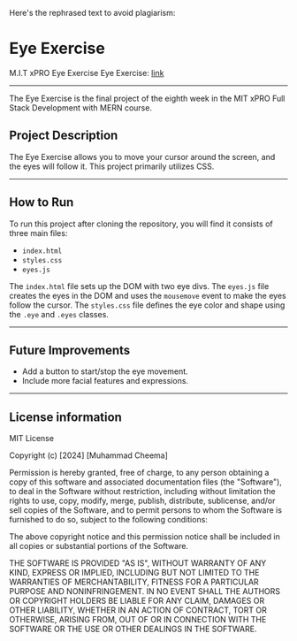 Here's the rephrased text to avoid plagiarism:

# Eye Exercise
M.I.T xPRO Eye Exercise
Eye Exercise: [link](https://github.com/MuhammadAliCheema/EyeExercise.git)

___

The Eye Exercise is the final project of the eighth week in the MIT xPRO Full Stack Development with MERN course.

## Project Description
The Eye Exercise allows you to move your cursor around the screen, and the eyes will follow it. This project primarily utilizes CSS.
___

## How to Run
To run this project after cloning the repository, you will find it consists of three main files:<br>
- `index.html`
- `styles.css`
- `eyes.js`

The `index.html` file sets up the DOM with two eye divs. The `eyes.js` file creates the eyes in the DOM and uses the `mousemove` event to make the eyes follow the cursor. The `styles.css` file defines the eye color and shape using the `.eye` and `.eyes` classes.
___

## Future Improvements
- Add a button to start/stop the eye movement.
- Include more facial features and expressions.
___
## License information
MIT License

Copyright (c) [2024] [Muhammad Cheema]

Permission is hereby granted, free of charge, to any person obtaining a copy
of this software and associated documentation files (the "Software"), to deal
in the Software without restriction, including without limitation the rights
to use, copy, modify, merge, publish, distribute, sublicense, and/or sell
copies of the Software, and to permit persons to whom the Software is
furnished to do so, subject to the following conditions:

The above copyright notice and this permission notice shall be included in all
copies or substantial portions of the Software.

THE SOFTWARE IS PROVIDED "AS IS", WITHOUT WARRANTY OF ANY KIND, EXPRESS OR
IMPLIED, INCLUDING BUT NOT LIMITED TO THE WARRANTIES OF MERCHANTABILITY,
FITNESS FOR A PARTICULAR PURPOSE AND NONINFRINGEMENT. IN NO EVENT SHALL THE
AUTHORS OR COPYRIGHT HOLDERS BE LIABLE FOR ANY CLAIM, DAMAGES OR OTHER
LIABILITY, WHETHER IN AN ACTION OF CONTRACT, TORT OR OTHERWISE, ARISING FROM,
OUT OF OR IN CONNECTION WITH THE SOFTWARE OR THE USE OR OTHER DEALINGS IN THE
SOFTWARE.


